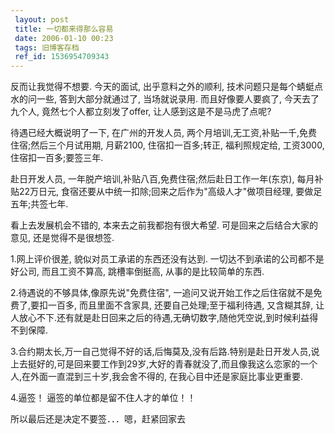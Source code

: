```yaml
---
 layout: post
 title: 一切都来得那么容易
 date: 2006-01-10 00:23
 tags: 旧博客存档
 ref_id: 1536954709343
---
```

反而让我觉得不想要. 今天的面试, 出乎意料之外的顺利, 技术问题只是每个蜻蜓点水的问一些, 答到大部分就通过了, 当场就说录用. 而且好像要人要疯了,
今天去了九个人, 竟然七个人都立刻发了offer, 让人感到这是不是马虎了点呢?



待遇已经大概说明了一下, 在广州的开发人员, 两个月培训,无工资,补贴一千,免费住宿;然后三个月试用期, 月薪2100, 住宿扣一百多;转正,
福利照规定给, 工资3000, 住宿扣一百多;要签三年.



赴日开发人员, 一年脱产培训,补贴八百,免费住宿;然后赴日工作一年(东京), 每月补贴22万日元,
食宿还要从中统一扣除;回来之后作为"高级人才"做项目经理, 要做足五年;共签七年.



看上去发展机会不错的, 本来去之前我都抱有很大希望. 可是回来之后结合大家的意见, 还是觉得不是很想签.



1.网上评价很差, 貌似对员工承诺的东西还没有达到. 一切达不到承诺的公司都不是好公司, 而且工资不算高, 跳槽率倒挺高, 从事的是比较简单的东西.

2.待遇说的不够具体,像原先说"免费住宿", 一追问又说开始工作之后住宿就不是免费了,要扣一百多, 而且里面不含家具, 还要自己处理;至于福利待遇,
又含糊其辞, 让人放心不下.还有就是赴日回来之后的待遇,无确切数字,随他凭空说,到时候利益得不到保障.

3.合约期太长,万一自己觉得不好的话,后悔莫及,没有后路.特别是赴日开发人员,说上去挺好的,可是回来要工作到29岁,大好的青春就没了,而且像我这么恋家的一个人,在外面一直混到三十岁,我会舍不得的,
在我心目中还是家庭比事业更重要.

4.逼签！ 逼签的单位都是留不住人才的单位！！



所以最后还是决定不要签．．．嗯，赶紧回家去

